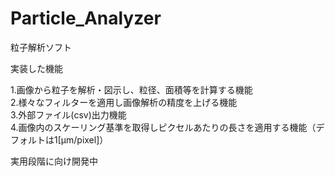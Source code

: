 # Particle_Analyzer
粒子解析ソフト

実装した機能

1.画像から粒子を解析・図示し、粒径、面積等を計算する機能  
2.様々なフィルターを適用し画像解析の精度を上げる機能  
3.外部ファイル(csv)出力機能  
4.画像内のスケーリング基準を取得しピクセルあたりの長さを適用する機能（デフォルトは1[μm/pixel]）   


実用段階に向け開発中
